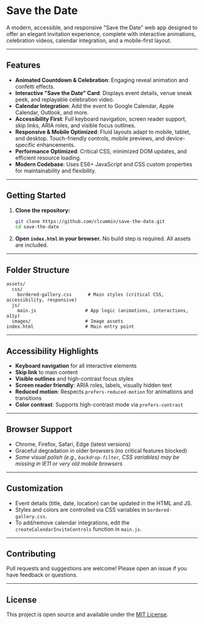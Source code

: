 # Save the Date

A modern, accessible, and responsive "Save the Date" web app designed to offer an elegant invitation experience, complete with interactive animations, celebration videos, calendar integration, and a mobile-first layout.

---

## Features

- **Animated Countdown & Celebration**: Engaging reveal animation and confetti effects.
- **Interactive "Save the Date" Card**: Displays event details, venue sneak peek, and replayable celebration video.
- **Calendar Integration**: Add the event to Google Calendar, Apple Calendar, Outlook, and more.
- **Accessibility First**: Full keyboard navigation, screen reader support, skip links, ARIA roles, and visible focus outlines.
- **Responsive & Mobile Optimized**: Fluid layouts adapt to mobile, tablet, and desktop. Touch-friendly controls, mobile previews, and device-specific enhancements.
- **Performance Optimized**: Critical CSS, minimized DOM updates, and efficient resource loading.
- **Modern Codebase**: Uses ES6+ JavaScript and CSS custom properties for maintainability and flexibility.

---

## Getting Started

1. **Clone the repository:**
   ```sh
   git clone https://github.com/clcummin/save-the-date.git
   cd save-the-date
   ```

2. **Open `index.html` in your browser.**
   No build step is required. All assets are included.

---

## Folder Structure

```
assets/
  css/
    bordered-gallery.css      # Main styles (critical CSS, accessibility, responsive)
  js/
    main.js                  # App logic (animations, interactions, a11y)
  images/                    # Image assets
index.html                   # Main entry point
```

---

## Accessibility Highlights

- **Keyboard navigation** for all interactive elements
- **Skip link** to main content
- **Visible outlines** and high-contrast focus styles
- **Screen reader friendly**: ARIA roles, labels, visually hidden text
- **Reduced motion**: Respects `prefers-reduced-motion` for animations and transitions
- **Color contrast**: Supports high-contrast mode via `prefers-contrast`

---

## Browser Support

- Chrome, Firefox, Safari, Edge (latest versions)
- Graceful degradation in older browsers (no critical features blocked)
- *Some visual polish (e.g., `backdrop-filter`, CSS variables) may be missing in IE11 or very old mobile browsers*

---

## Customization

- Event details (title, date, location) can be updated in the HTML and JS.
- Styles and colors are controlled via CSS variables in `bordered-gallery.css`.
- To add/remove calendar integrations, edit the `createCalendarInviteControls` function in `main.js`.

---

## Contributing

Pull requests and suggestions are welcome! Please open an issue if you have feedback or questions.

---

## License

This project is open source and available under the [MIT License](LICENSE).
